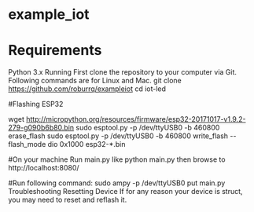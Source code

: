 # example_iot
# Requirements
Python 3.x
Running
First clone the repository to your computer via Git. Following commands are for Linux and Mac.
git clone https://github.com/roburrq/exampleiot
cd iot-led

#Flashing ESP32

wget http://micropython.org/resources/firmware/esp32-20171017-v1.9.2-279-g090b6b80.bin
sudo esptool.py -p /dev/ttyUSB0 -b 460800 erase_flash
sudo esptool.py -p /dev/ttyUSB0 -b 460800 write_flash --flash_mode dio 0x1000 esp32-*.bin


#On your machine
Run main.py like
python main.py
then browse to http://localhost:8080/

#Run following command:
sudo ampy -p /dev/ttyUSB0 put main.py 
Troubleshooting
Resetting Device
If for any reason your device is struct, you may need to reset and reflash it.
